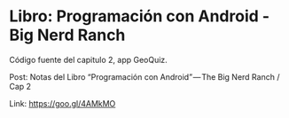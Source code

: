 
	
Libro: Programación con Android - Big Nerd Ranch
=======================================

Código fuente del capitulo 2, app GeoQuiz.

Post: Notas del Libro “Programación con Android” — The Big Nerd Ranch / Cap 2

Link: https://goo.gl/4AMkMO